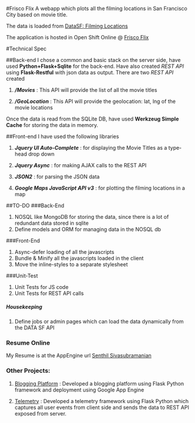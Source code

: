 #Frisco Flix
A webapp which plots all the filming locations in San Francisco City based on movie title.

The data is loaded from [DataSF: Filming Locations](https://data.sfgov.org/Arts-Culture-and-Recreation-/Film-Locations-in-San-Francisco/yitu-d5am "DataSF: Filming Locations")

The application is hosted in Open Shift Online @ [Frisco Flix](http://ubercode-senthilsiva.rhcloud.com "Frisco Flix")

#Technical Spec

##Back-end
I chose a common and basic stack on the server side, have used **Python+Flask+Sqlite** for the back-end.
Have also created *REST API* using **Flask-Restful** with json data as output.
There are two *REST API* created 

1. **_/Movies_** : This API will provide the list of all the movie titles

2. **_/GeoLocation_** : This API will provide the geolocation: lat, lng of the movie locations

Once the data is read from the SQLite DB, have used **Werkzeug Simple Cache** for storing the data in memory.

##Front-end
I have used the following libraries

1. **_Jquery UI Auto-Complete_** : for displaying the Movie Titles as a type-head drop down

2. **_Jquery Async_** : for making AJAX calls to the REST API

3. **_JSON2_** : for parsing the JSON data

4. **_Google Maps JavaScript API v3_** : for plotting the filming locations in a map

##TO-DO
###Back-End
1. NOSQL like MongoDB for storing the data, since there is a lot of redundant data stored in sqlite
2. Define models and ORM for managing data in the NOSQL db

###Front-End
1. Async-defer loading of all the javascripts
2. Bundle & Minify all the javascripts loaded in the client
3. Move the inline-styles to a separate stylesheet

###Unit-Test
1. Unit Tests for JS code
2. Unit Tests for REST API calls

##### Housekeeping
1. Define jobs or admin pages which can load the data dynamically from the DATA SF API

### Resume Online
My Resume is at the AppEngine url [Senthil Sivasubramanian](http://root-node.appspot.com/me)

### Other Projects:

1. [Blogging Platform](https://github.com/senthil1216/root-node) : Developed a blogging platform using Flask Python framework and deployment using Google App Engine


2. [Telemetry](https://github.com/senthil1216/telemetry) : Developed a telemetry framework using Flask Python which captures all user events from client side and sends the data to REST API exposed from server.
